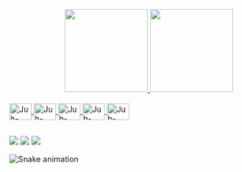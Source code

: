 

<div align="center">
  <a href="https://github.com/JuhGhilardi">
  <img height="150em" src="https://github-readme-stats.vercel.app/api?username=JuhGhilardi&show_icons=true&theme=dark&include_all_commits=true&count_private=true"/>
  <img height="150em" src="https://github-readme-stats.vercel.app/api/top-langs/?username=JuhGhilardi&layout=compact&langs_count=7&theme=dark"/>
</div>
<div style="display: inline_block"><br>
<img align="center" alt="Juh-Css3" height="30" width="40" src="https://cdn.jsdelivr.net/gh/devicons/devicon/icons/css3/css3-original.svg" />
<img align="center" alt="Juh-HTML5" height="30" width="40" src="https://cdn.jsdelivr.net/gh/devicons/devicon/icons/html5/html5-original.svg" />
<img align="center" alt="Juh-JavaScript" height="30" width="40"  src="https://cdn.jsdelivr.net/gh/devicons/devicon/icons/javascript/javascript-original.svg" />
<img <img align="center" alt="Juh-Python" height="30" width="40"  src="https://cdn.jsdelivr.net/gh/devicons/devicon/icons/python/python-original.svg" />
<img align="center" alt="Juh-Flask" height="30" width="40" src="https://cdn.jsdelivr.net/gh/devicons/devicon/icons/flask/flask-original.svg" />
</div>

##

<div>
  <a href = "mailto:ghilardijullia@gmail.com"><img src="https://img.shields.io/badge/Gmail-D14836?style=for-the-badge&logo=gmail&logoColor=white" target="_blank"></a>
   <a href="https://instagram.com/_juxxh" target="_blank"><img src="https://img.shields.io/badge/-Instagram-%23E4405F?style=for-the-badge&logo=instagram&logoColor=white" target="_blank"></a>
   <a href="https://www.linkedin.com/in/Jullia-Ghilardi-45875016a" target="_blank"><img src="https://img.shields.io/badge/-LinkedIn-%230077B5?style=for-the-badge&logo=linkedin&logoColor=white" target="_blank"></a> 
   
   ![Snake animation](https://github.com/JuhGhilardi/JuhGhilardi/blob/output/github-contribution-grid-snake.svg)

